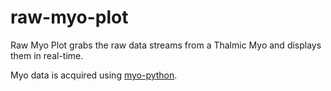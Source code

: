 # raw-myo-plot
Raw Myo Plot grabs the raw data streams from a Thalmic Myo and displays them in real-time.

Myo data is acquired using [myo-python](https://github.com/NiklasRosenstein/myo-python).

